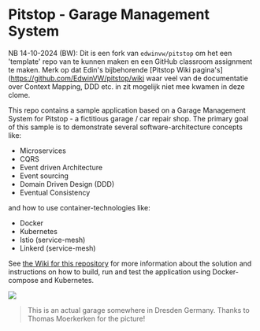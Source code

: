 # Pitstop - Garage Management System

NB 14-10-2024 (BW): Dit is een fork van `edwinvw/pitstop` om het een 'template' repo van te kunnen maken en een GitHub classroom assignment te maken.
Merk op dat Edin's bijbehorende [Pitstop Wiki pagina's](https://github.com/EdwinVW/pitstop/wiki waar veel van de documentatie over Context Mapping, DDD etc. in zit mogelijk niet mee kwamen in deze clome.

This repo contains a sample application based on a Garage Management System for Pitstop - a fictitious garage / car repair shop. The primary goal of this sample is to demonstrate several software-architecture concepts like:  
* Microservices  
* CQRS  
* Event driven Architecture  
* Event sourcing  
* Domain Driven Design (DDD)  
* Eventual Consistency  

and how to use container-technologies like:

* Docker
* Kubernetes
* Istio (service-mesh)
* Linkerd (service-mesh)

See [the Wiki for this repository](https://github.com/EdwinVW/pitstop/wiki "Pitstop Wiki") for more information about the solution and instructions on how to build, run and test the application using Docker-compose and Kubernetes.

![](pitstop-garage.png)

> This is an actual garage somewhere in Dresden Germany. Thanks to Thomas Moerkerken for the picture!
